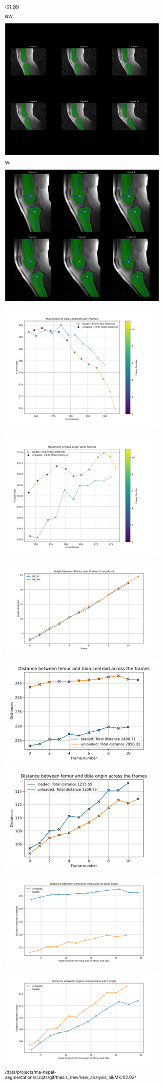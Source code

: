 (01.26) 

NW:


![Alt_text](mosaic_MK_NW_both_bones.svg)

W: 

![mosaic_MK_W_both_bones.svg](mosaic_MK_W_both_bones.svg)

![MK_centroid_track_tibia_both_cases.svg](MK_centroid_track_tibia_both_cases.svg)

![MK_origin_track_tibia_both_cases.svg](MK_origin_track_tibia_both_cases.svg)

![MK_both_Angle_betwn_long_axes.svg](MK_both_Angle_betwn_long_axes.svg)

![dist_betwn_centroid.svg](dist_betwn_centroid.svg)

![dist_betwn_origin.svg](dist_betwn_origin.svg)

![Angle_vs_centroid_both_bones.svg](Angle_vs_centroid_both_bones.svg)

![Angle_vs_origin_both_bones.svg](Angle_vs_origin_both_bones.svg)

/data/projects/ma-nepal-segmentation/scripts/git/thesis_new/new_analysis_all/MK/02.02/